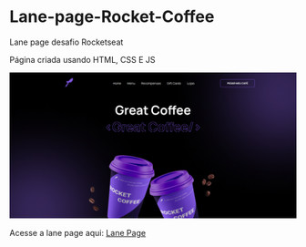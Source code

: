 # Lane-page-Rocket-Coffee
Lane page desafio Rocketseat

Página criada usando HTML, CSS E JS

![print](print.png)

Acesse a lane page aqui: [Lane Page](https://mtsgreat.github.io/Lane-page-Rocket-Coffee/)
